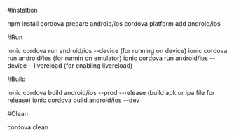 #Instaltion

npm install
cordova prepare android/ios
cordova platform add android/ios

#Run

ionic cordova run android/ios --device (for running on device)
ionic cordova run android/ios (for runnin on emulator)
ionic cordova run android/ios --device --livereload (for enabling livereload)

#Build

ionic cordova build android/ios --prod --release (build apk or ipa file for release)
ionic cordova build android/ios --dev

#Clean

cordova clean
